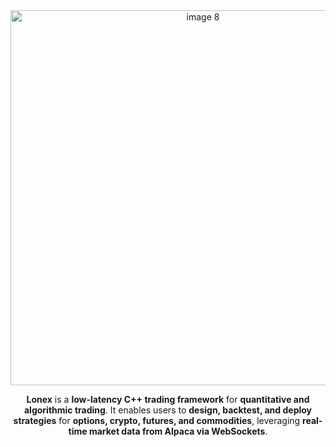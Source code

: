 <div style="text-align: center;">
  <img src="https://github.com/user-attachments/assets/5f73d212-47dd-4447-b701-982e6cdba7e9" width="600" alt="image 8" />
  <p>
    <strong>Lonex</strong> is a <strong>low-latency C++ trading framework</strong> for 
    <strong>quantitative and algorithmic trading</strong>. It enables users to 
    <strong>design, backtest, and deploy strategies</strong> for 
    <strong>options, crypto, futures, and commodities</strong>, leveraging 
    <strong>real-time market data from Alpaca via WebSockets</strong>.
  </p>
</div>
